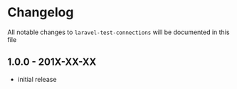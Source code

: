 # Changelog

All notable changes to `laravel-test-connections` will be documented in this file

## 1.0.0 - 201X-XX-XX

- initial release
